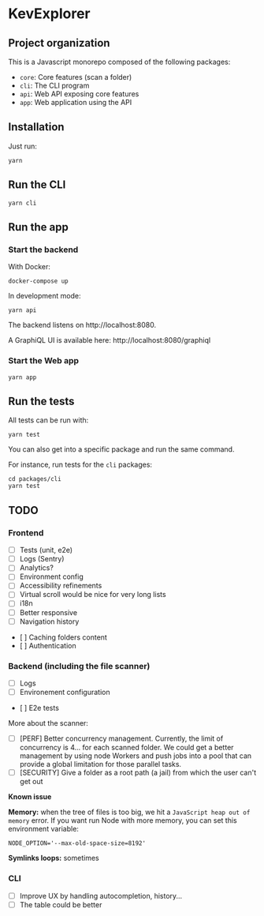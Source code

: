 # KevExplorer

## Project organization

This is a Javascript monorepo composed of the following packages:

- `core`: Core features (scan a folder)
- `cli`: The CLI program
- `api`: Web API exposing core features
- `app`: Web application using the API

## Installation

Just run:

    yarn

## Run the CLI

    yarn cli

## Run the app

### Start the backend

With Docker:

    docker-compose up

In development mode:

    yarn api

The backend listens on http://localhost:8080.

A GraphiQL UI is available here: http://localhost:8080/graphiql

### Start the Web app

    yarn app

## Run the tests

All tests can be run with:

    yarn test

You can also get into a specific package and run the same command.

For instance, run tests for the `cli` packages:

    cd packages/cli
    yarn test
    
## TODO

### Frontend

- [ ] Tests (unit, e2e)
- [ ] Logs (Sentry)
- [ ] Analytics?
- [ ] Environment config
- [ ] Accessibility refinements
- [ ] Virtual scroll would be nice for very long lists
- [ ] i18n
- [ ] Better responsive
- [ ] Navigation history
- [ ] Caching folders content
- [ ] Authentication

### Backend (including the file scanner)

- [ ] Logs
- [ ] Environement configuration
- [ ] E2e tests

More about the scanner:

- [ ] [PERF] Better concurrency management. Currently, the limit of concurrency is 4... for each scanned folder. We could get a better management by using node Workers and push jobs into a pool that can provide a global limitation for those parallel tasks.
- [ ] [SECURITY] Give a folder as a root path (a jail) from which the user can't get out

**Known issue**

**Memory:** when the tree of files is too big, we hit a `JavaScript heap out of memory` error.
If you want run Node with more memory, you can set this environment variable:

    NODE_OPTION='--max-old-space-size=8192'

**Symlinks loops:** sometimes 

### CLI

- [ ] Improve UX by handling autocompletion, history...
- [ ] The table could be better
